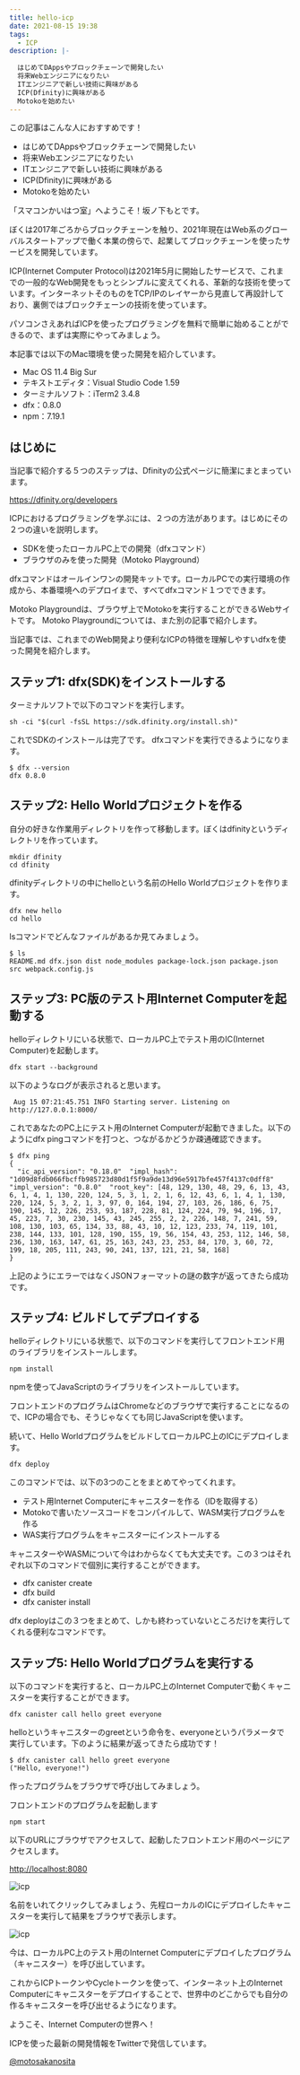 ```yaml
---
title: hello-icp
date: 2021-08-15 19:38
tags:
  - ICP
description: |-
  
  はじめてDAppsやブロックチェーンで開発したい
  将来Webエンジニアになりたい
  ITエンジニアで新しい技術に興味がある
  ICP(Dfinity)に興味がある
  Motokoを始めたい
---
```

この記事はこんな人におすすめです！

* はじめてDAppsやブロックチェーンで開発したい
* 将来Webエンジニアになりたい
* ITエンジニアで新しい技術に興味がある
* ICP(Dfinity)に興味がある
* Motokoを始めたい

「スマコンかいはつ室」へようこそ！坂ノ下もとです。

ぼくは2017年ごろからブロックチェーンを触り、2021年現在はWeb系のグローバルスタートアップで働く本業の傍らで、起業してブロックチェーンを使ったサービスを開発しています。

ICP(Internet Computer Protocol)は2021年5月に開始したサービスで、これまでの一般的なWeb開発をもっとシンプルに変えてくれる、革新的な技術を使っています。インターネットそのものをTCP/IPのレイヤーから見直して再設計しており、裏側ではブロックチェーンの技術を使っています。

パソコンさえあればICPを使ったプログラミングを無料で簡単に始めることができるので、まずは実際にやってみましょう。

本記事では以下のMac環境を使った開発を紹介しています。

* Mac OS 11.4 Big Sur
* テキストエディタ：Visual Studio Code 1.59
* ターミナルソフト：iTerm2 3.4.8
* dfx：0.8.0
* npm：7.19.1

## はじめに

当記事で紹介する５つのステップは、Dfinityの公式ページに簡潔にまとまっています。

<https://dfinity.org/developers>

ICPにおけるプログラミングを学ぶには、２つの方法があります。はじめにその２つの違いを説明します。

* SDKを使ったローカルPC上での開発（dfxコマンド）
* ブラウザのみを使った開発（Motoko Playground）

dfxコマンドはオールインワンの開発キットです。ローカルPCでの実行環境の作成から、本番環境へのデプロイまで、すべてdfxコマンド１つでできます。

Motoko Playgroundは、ブラウザ上でMotokoを実行することができるWebサイトです。
Motoko Playgroundについては、また別の記事で紹介します。

当記事では、これまでのWeb開発より便利なICPの特徴を理解しやすいdfxを使った開発を紹介します。

## ステップ1: dfx(SDK)をインストールする

ターミナルソフトで以下のコマンドを実行します。

```
sh -ci "$(curl -fsSL https://sdk.dfinity.org/install.sh)"
```

これでSDKのインストールは完了です。
dfxコマンドを実行できるようになります。

```
$ dfx --version
dfx 0.8.0
```

## ステップ2: Hello Worldプロジェクトを作る

自分の好きな作業用ディレクトリを作って移動します。ぼくはdfinityというディレクトリを作っています。

```
mkdir dfinity
cd dfinity
```

dfinityディレクトリの中にhelloという名前のHello Worldプロジェクトを作ります。

```
dfx new hello
cd hello
```

lsコマンドでどんなファイルがあるか見てみましょう。

```
$ ls
README.md dfx.json dist node_modules package-lock.json package.json src webpack.config.js
```

## ステップ3: PC版のテスト用Internet Computerを起動する

helloディレクトリにいる状態で、ローカルPC上でテスト用のIC(Internet Computer)を起動します。

```
dfx start --background
```

以下のようなログが表示されると思います。

```
 Aug 15 07:21:45.751 INFO Starting server. Listening on http://127.0.0.1:8000/
```

これであなたのPC上にテスト用のInternet Computerが起動できました。以下のようにdfx pingコマンドを打つと、つながるかどうか疎通確認できます。

```
$ dfx ping
{
  "ic_api_version": "0.18.0"  "impl_hash": "1d09d8fdb066fbcffb985723d80d1f5f9a9de13d96e5917bfe457f4137c0dff8"  "impl_version": "0.8.0"  "root_key": [48, 129, 130, 48, 29, 6, 13, 43, 6, 1, 4, 1, 130, 220, 124, 5, 3, 1, 2, 1, 6, 12, 43, 6, 1, 4, 1, 130, 220, 124, 5, 3, 2, 1, 3, 97, 0, 164, 194, 27, 103, 26, 186, 6, 75, 190, 145, 12, 226, 253, 93, 187, 228, 81, 124, 224, 79, 94, 196, 17, 45, 223, 7, 30, 230, 145, 43, 245, 255, 2, 2, 226, 148, 7, 241, 59, 108, 130, 103, 65, 134, 33, 88, 43, 10, 12, 123, 233, 74, 119, 101, 238, 144, 133, 101, 128, 190, 155, 19, 56, 154, 43, 253, 112, 146, 58, 236, 130, 163, 147, 61, 25, 163, 243, 23, 253, 84, 170, 3, 60, 72, 199, 18, 205, 111, 243, 90, 241, 137, 121, 21, 58, 168]
}
```

上記のようにエラーではなくJSONフォーマットの謎の数字が返ってきたら成功です。

## ステップ4: ビルドしてデプロイする

helloディレクトリにいる状態で、以下のコマンドを実行してフロントエンド用のライブラリをインストールします。

```
npm install
```

npmを使ってJavaScriptのライブラリをインストールしています。

フロントエンドのプログラムはChromeなどのブラウザで実行することになるので、ICPの場合でも、そうじゃなくても同じJavaScriptを使います。

続いて、Hello WorldプログラムをビルドしてローカルPC上のICにデプロイします。

```
dfx deploy
```

このコマンドでは、以下の3つのことをまとめてやってくれます。

* テスト用Internet Computerにキャニスターを作る（IDを取得する）
* Motokoで書いたソースコードをコンパイルして、WASM実行プログラムを作る
* WAS実行プログラムをキャニスターにインストールする

キャニスターやWASMについて今はわからなくても大丈夫です。この３つはそれぞれ以下のコマンドで個別に実行することができます。

* dfx canister create
* dfx build
* dfx canister install

dfx deployはこの３つをまとめて、しかも終わっていないところだけを実行してくれる便利なコマンドです。

## ステップ5: Hello Worldプログラムを実行する

以下のコマンドを実行すると、ローカルPC上のInternet Computerで動くキャニスターを実行することができます。

```
dfx canister call hello greet everyone
```

helloというキャニスターのgreetという命令を、everyoneというパラメータで実行しています。下のように結果が返ってきたら成功です！

```
$ dfx canister call hello greet everyone
("Hello, everyone!")
```

作ったプログラムをブラウザで呼び出してみましょう。

フロントエンドのプログラムを起動します

```
npm start
```

以下のURLにブラウザでアクセスして、起動したフロントエンド用のページにアクセスします。

<http://localhost:8080>

![icp](/media/hello-icp-1.png)

名前をいれてクリックしてみましょう、先程ローカルのICにデプロイしたキャニスターを実行して結果をブラウザで表示します。

![icp](/media/hello-icp-2.png)

今は、ローカルPC上のテスト用のInternet Computerにデプロイしたプログラム（キャニスター）を呼び出しています。

これからICPトークンやCycleトークンを使って、インターネット上のInternet Computerにキャニスターをデプロイすることで、世界中のどこからでも自分の作るキャニスターを呼び出せるようになります。

ようこそ、Internet Computerの世界へ！

ICPを使った最新の開発情報をTwitterで発信しています。

[@motosakanosita](https://twitter.com/motosakanosita)